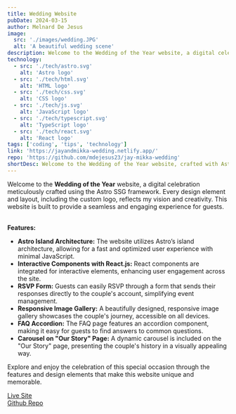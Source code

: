 ```yaml
---
title: Wedding Website
pubDate: 2024-03-15
author: Melnard De Jesus
image:
  src: './images/wedding.JPG'
  alt: 'A beautiful wedding scene'
description: Welcome to the Wedding of the Year website, a digital celebration meticulously crafted using the Astro SSG framework. Every design element and layout, including the custom logo, reflects my vision and creativity. This website is built to provide a seamless and engaging experience for guests.
technology:
  - src: './tech/astro.svg'
    alt: 'Astro logo'
  - src: './tech/html.svg'
    alt: 'HTML logo'
  - src: './tech/css.svg'
    alt: 'CSS logo'
  - src: './tech/js.svg'
    alt: 'JavaScript logo'
  - src: './tech/typescript.svg'
    alt: 'TypeScript logo'
  - src: './tech/react.svg'
    alt: 'React logo'
tags: ['coding', 'tips', 'technology']
link: 'https://jayandmikka-wedding.netlify.app/'
repo: 'https://github.com/mdejesus23/jay-mikka-wedding'
shortDesc: Welcome to the Wedding of the Year website, crafted with Astro SSG. Every design element, including the custom logo, reflects my vision for an engaging guest experience.
---
```


Welcome to the **Wedding of the Year** website, a digital celebration meticulously crafted using the Astro SSG framework. Every design element and layout, including the custom logo, reflects my vision and creativity. This website is built to provide a seamless and engaging experience for guests.
<br>
<br>

**Features:**

- **<i class="fas fa-cogs text-lblue"></i> Astro Island Architecture:** The website utilizes Astro’s island architecture, allowing for a fast and optimized user experience with minimal JavaScript.
- **<i class="fab fa-react text-lblue"></i> Interactive Components with React.js:** React components are integrated for interactive elements, enhancing user engagement across the site.
- **<i class="fas fa-pencil-alt text-lblue"></i> RSVP Form:** Guests can easily RSVP through a form that sends their responses directly to the couple's account, simplifying event management.
- **<i class="fas fa-images text-lblue"></i> Responsive Image Gallery:** A beautifully designed, responsive image gallery showcases the couple's journey, accessible on all devices.
- **<i class="fas fa-question-circle text-lblue"></i> FAQ Accordion:** The FAQ page features an accordion component, making it easy for guests to find answers to common questions.
- **<i class="fas fa-images text-lblue"></i> Carousel on "Our Story" Page:** A dynamic carousel is included on the "Our Story" page, presenting the couple's history in a visually appealing way.

Explore and enjoy the celebration of this special occasion through the features and design elements that make this website unique and memorable.

<a href="https://jayandmikka-wedding.netlify.app/" target="_blank" class="text-lblue">Live Site</a>
<br>
<a href="https://github.com/mdejesus23/jay-mikka-wedding" target="_blank"  class="text-lblue">Github Repo</a>
<br>
<br>
